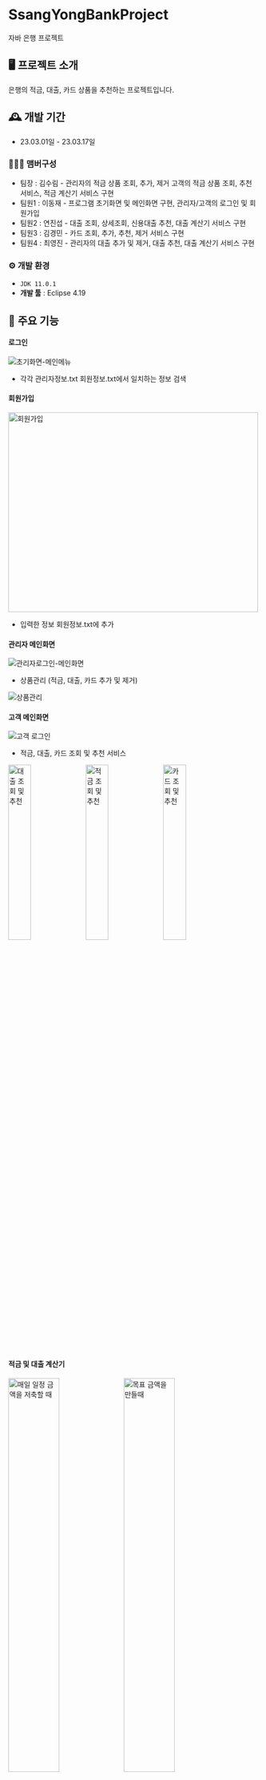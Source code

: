# SsangYongBankProject
자바 은행 프로젝트


## 🖥️ 프로젝트 소개
은행의 적금, 대출, 카드 상품을 추천하는 프로젝트입니다.
<br>

## 🕰️ 개발 기간
* 23.03.01일 - 23.03.17일

### 🧑‍🤝‍🧑 맴버구성
 - 팀장  : 김수림 - 관리자의 적금 상품 조회, 추가, 제거 고객의 적금 상품 조회, 추천 서비스, 적금 계산기 서비스 구현
 - 팀원1 : 이동재 - 프로그램 초기화면 및 메인화면 구현, 관리자/고객의 로그인 및 회원가입
 - 팀원2 : 연진섭 - 대출 조회, 상세조회, 신용대출 추천, 대출 계산기 서비스 구현
 - 팀원3 : 김경민 - 카드 조회, 추가, 추천, 제거 서비스 구현
 - 팀원4 : 최영진 - 관리자의 대출 추가 및 제거, 대출 추천, 대출 계산기 서비스 구현

### ⚙️ 개발 환경
- `JDK 11.0.1`
- **개발 툴** : Eclipse 4.19

## 📌 주요 기능
#### 로그인
![초기화면-메인메뉴](https://github.com/DongDongEEEE/SsangYongBankProject/assets/134983411/cc33bc6b-2fca-4d02-946c-6649b7714c05)
- 각각 관리자정보.txt 회원정보.txt에서 일치하는 정보 검색

#### 회원가입

<img src="https://github.com/DongDongEEEE/SsangYongBankProject/assets/134983411/33041180-0be4-4aac-9e4b-d524f902ae56" alt="회원가입" width="500" height="400">

- 입력한 정보 회원정보.txt에 추가

#### 관리자 메인화면
![관리자로그인-메인화면](https://github.com/DongDongEEEE/SsangYongBankProject/assets/134983411/575b7754-0fd8-4515-b172-d2ddb24aab86)
- 상품관리 (적금, 대출, 카드 추가 및 제거)

  
![상품관리](https://github.com/DongDongEEEE/SsangYongBankProject/assets/134983411/6dc51f68-20f9-4758-8054-6e12a75cec51)

#### 고객 메인화면

![고객 로그인](https://github.com/DongDongEEEE/SsangYongBankProject/assets/134983411/f355fb7b-735f-4882-8f37-8c7d29155977)

- 적금, 대출, 카드 조회 및 추천 서비스

<img src="https://github.com/DongDongEEEE/SsangYongBankProject/assets/134983411/802536a8-ee1b-40be-be87-0934829f758a" alt="대출 조회 및 추천" style="width: 30%;">
<img src="https://github.com/DongDongEEEE/SsangYongBankProject/assets/134983411/5c0730e6-7973-496f-8655-5b76915a01ee" alt="적금 조회 및 추천" style="width: 30%;">
<img src="https://github.com/DongDongEEEE/SsangYongBankProject/assets/134983411/5be2e908-4136-42fd-8f0f-df21d85ba78b" alt="카드 조회 및 추천" style="width: 30%;">
  
#### 적금 및 대출 계산기
<img src="https://github.com/DongDongEEEE/SsangYongBankProject/assets/134983411/e93daed1-c4a8-4e9c-a0db-7b48ceda5fc4" alt="매일 일정 금액을 저축할 때" style="width: 45%;">
<img src="https://github.com/DongDongEEEE/SsangYongBankProject/assets/134983411/1659329b-f1c5-48cf-8eb4-67ad8214b624" alt="목표 금액을 만들때" style="width: 45%;">
<img src="https://github.com/DongDongEEEE/SsangYongBankProject/assets/134983411/5312d854-161d-4655-a65b-2112ff5703a4" alt="대출계산기" style="width: 40%;">

